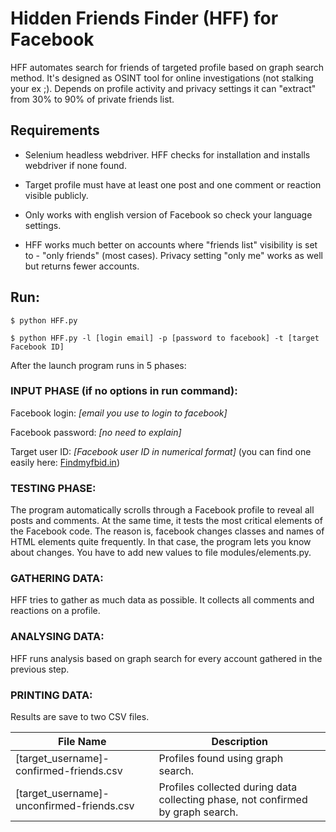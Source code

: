 # Hidden Friends Finder (HFF) for Facebook

HFF automates search for friends of targeted profile based on graph search method. It's designed as OSINT tool for online investigations (not stalking your ex ;). Depends on profile activity and privacy settings it can "extract" from 30% to 90% of private friends list.

## Requirements
- Selenium headless webdriver. HFF checks for installation and installs webdriver if none found.

- Target profile must have at least one post and one comment or reaction visible publicly.

- Only works with english version of Facebook so check your language settings.

- HFF works much better on accounts where "friends list" visibility is set to - "only friends" (most cases). Privacy setting "only me" works as well but returns fewer accounts. 

## Run:
`$ python HFF.py`

`$ python HFF.py -l [login email] -p [password to facebook] -t [target Facebook ID]`

After the launch program runs in 5 phases:


### INPUT PHASE (if no options in run command):
Facebook login: *[email you use to login to facebook]*

Facebook password: *[no need to explain]*

Target user ID: *[Facebook user ID in numerical format]*  (you can find one easily here: [Findmyfbid.in](https://findmyfbid.in/)) 


### TESTING PHASE:
The program automatically scrolls through a Facebook profile to reveal all posts and comments. 
At the same time, it tests the most critical elements of the Facebook code. The reason is, facebook changes classes and names of HTML elements quite frequently. In that case, the program lets you know about changes. You have to add new values to file modules/elements.py.


### GATHERING DATA:
HFF tries to gather as much data as possible. It collects all comments and reactions on a profile.


### ANALYSING DATA:
HFF runs analysis based on graph search for every account gathered in the previous step. 


### PRINTING DATA:
Results are save to two CSV files.

File Name  | Description
------------- | -------------
[target_username]-confirmed-friends.csv  | Profiles found using graph search.
[target_username]-unconfirmed-friends.csv  | Profiles collected during data collecting phase, not confirmed by graph search.
